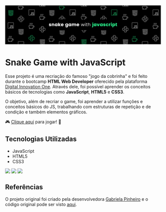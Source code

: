 [<img src="./readme-img/readme-snakegame.jpg" />](# "snake game with javascript")

# Snake Game with JavaScript

Esse projeto é uma recriação do famoso "jogo da cobrinha" e foi feito durante o bootcamp **HTML Web Developer** oferecido pela plataforma [Digital Innovation One](https://web.digitalinnovation.one/users/gabrieldframeschi).
Através dele, foi possível aprender os conceitos básicos de tecnologias como **JavaScript**, **HTML5** e **CSS3**.

O objetivo, além de recriar o game, foi aprender a utilizar funções e conceitos básicos do JS, trabalhando com estruturas de repetição e de condição e também elementos gráficos.

:video_game: [Clique aqui](https://framesgabriel-snake-game-js.netlify.app) para jogar! :snake:

## Tecnologias Utilizadas
- JavaScript
- HTML5
- CSS3

[<img src="https://img.shields.io/badge/javascript-%23323330.svg?style=for-the-badge&logo=javascript&logoColor=%23F7DF1E" />](#)
[<img src="https://img.shields.io/badge/html5-%23E34F26.svg?style=for-the-badge&logo=html5&logoColor=white" />](#)
[<img src="https://img.shields.io/badge/css3-%231572B6.svg?style=for-the-badge&logo=css3&logoColor=white" />](#)

## Referências
O projeto original foi criado pela desenvolvedora [Gabriela Pinheiro](https://www.linkedin.com/in/gabrielapinheiro129/) e o código original pode ser visto [aqui](https://github.com/SpruceGabriela/snake-the-game).
